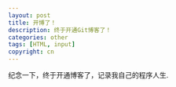 ```yaml
---
layout: post
title: 开博了！
description: 终于开通Git博客了！
categories: other
tags: [HTML, input]
copyright: cn
---
```


纪念一下，终于开通博客了，记录我自己的程序人生.
